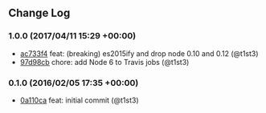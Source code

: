 ## Change Log

### 1.0.0 (2017/04/11 15:29 +00:00)
- [ac733f4](https://github.com/t1st3/is-opus/commit/ac733f47bb479f890c75e5554e03581c2e02262f) feat: (breaking) es2015ify and drop node 0.10 and 0.12 (@t1st3)
- [97d98cb](https://github.com/t1st3/is-opus/commit/97d98cb9fecf91edaae5630e102267e25387e3e6) chore: add Node 6 to Travis jobs (@t1st3)

### 0.1.0 (2016/02/05 17:35 +00:00)
- [0a110ca](https://github.com/t1st3/is-opus/commit/0a110ca0681774b5059e9599bef454e6fa12e9b6) feat: initial commit (@t1st3)